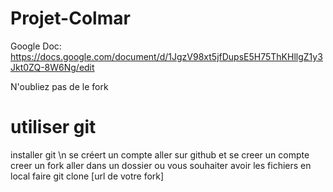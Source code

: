 # Projet-Colmar

Google Doc: https://docs.google.com/document/d/1JgzV98xt5jfDupsE5H75ThKHllgZ1y3Jkt0ZQ-8W6Ng/edit

N'oubliez pas de le fork 

# utiliser git
installer git \n
se créert un compte
aller sur github et se creer un compte
creer un fork
aller dans un dossier ou vous souhaiter avoir les fichiers en local
faire git clone [url de votre fork]
